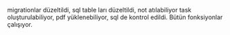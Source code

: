 migrationlar düzeltildi,
sql table ları düzeltildi,
not atılabiliyor
task oluşturulabiliyor,
pdf yüklenebiliyor,
sql de kontrol edildi. 
Bütün fonksiyonlar çalışıyor.
